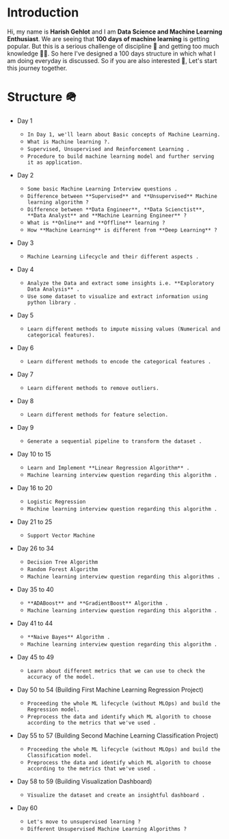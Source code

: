 # Introduction

Hi, my name is **Harish Gehlot** and I am **Data Science and Machine Learning Enthusiast**. We are seeing that **100 days of machine learning** is getting popular. But this is a serious challenge of discipline 📜 and getting too much knowledge 👨‍🔬. So here I've designed a 100 days structure in which what I am doing everyday is discussed. So if you are also interested 🎃, Let's start this journey together.


# Structure 🪖

- Day 1

    - `In Day 1, we'll learn about Basic concepts of Machine Learning.`
    - `What is Machine learning ?.`
    - `Supervised, Unsupervised and Reinforcement Learning .`
    - `Procedure to build machine learning model and further serving it as application.`

- Day 2

    - `Some basic Machine Learning Interview questions .`
    - `Difference between **Supervised** and **Unsupervised** Machine learning algorithm ?`
    - `Difference between **Data Engineer**, **Data Scienctist**, **Data Analyst** and **Machine Learning Engineer** ?`
    - `What is **Online** and **Offline** learning ?`
    - `How **Machine Learning** is different from **Deep Learning** ?`

- Day 3
    - `Machine Learning Lifecycle and their different aspects .`

- Day 4
    - `Analyze the Data and extract some insights i.e. **Exploratory Data Analysis** .`
    - `Use some dataset to visualize and extract information using python library .`

- Day 5
    - `Learn different methods to impute missing values (Numerical and categorical features).`

- Day 6
    - `Learn different methods to encode the categorical features .`

- Day 7
    - `Learn different methods to remove outliers.`

- Day 8
    - `Learn different methods for feature selection.`

- Day 9
    - `Generate a sequential pipeline to transform the dataset .`

- Day 10 to 15
    - `Learn and Implement **Linear Regression Algorithm** .`
    - `Machine learning interview question regarding this algorithm .`

- Day 16 to 20
    - `Logistic Regression`
    - `Machine learning interview question regarding this algorithm .`

- Day 21 to 25
    - `Support Vector Machine`

- Day 26 to 34
    - `Decision Tree Algorithm`
    - `Random Forest Algorithm`
    - `Machine learning interview question regarding this algorithms .`

- Day 35 to 40
    - `**ADABoost** and **GradientBoost** Algorithm .`
    - `Machine learning interview question regarding this algorithm .`

- Day 41 to 44
    - `**Naive Bayes** Algorithm .`
    - `Machine learning interview question regarding this algorithm .`

- Day 45 to 49
    - `Learn about different metrics that we can use to check the accuracy of the model.`

- Day 50 to 54 (Building First Machine Learning Regression Project)
    - `Proceeding the whole ML lifecycle (without MLOps) and build the Regression model.`
    - `Preprocess the data and identify which ML algorith to choose according to the metrics that we've used .`

- Day 55 to 57 (Building Second Machine Learning Classification Project)
    - `Proceeding the whole ML lifecycle (without MLOps) and build the Classification model.`
    - `Preprocess the data and identify which ML algorith to choose according to the metrics that we've used .`

- Day 58 to 59 (Building Visualization Dashboard)
    - `Visualize the dataset and create an insightful dashboard .`

- Day 60
    - `Let's move to unsupervised learning ?`
    - `Different Unsupervised Machine Learning Algorithms ?`

